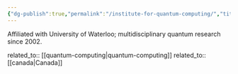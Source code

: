 ```yaml
---
{"dg-publish":true,"permalink":"/institute-for-quantum-computing/","title":"Institute for Quantum Computing"}
---
```



Affiliated with University of Waterloo; multidisciplinary quantum research since 2002.

related_to:: [[quantum-computing\|quantum-computing]]
related_to:: [[canada\|Canada]]
